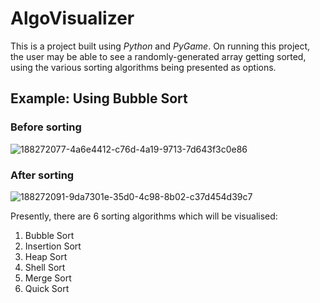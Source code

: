 # AlgoVisualizer

This is a project built using *Python* and *PyGame*.
On running this project, the user may be able to see a randomly-generated array getting sorted, using the various sorting algorithms being presented as options.

## Example: Using Bubble Sort
### Before sorting

![188272077-4a6e4412-c76d-4a19-9713-7d643f3c0e86](https://user-images.githubusercontent.com/42311383/190920797-26952ece-e1cb-487f-bc5b-35d7f96b1bfb.jpg)

### After sorting

![188272091-9da7301e-35d0-4c98-8b02-c37d454d39c7](https://user-images.githubusercontent.com/42311383/190920801-b20f9390-7a86-4d42-95fd-915dd565cd27.jpg)

Presently, there are 6 sorting algorithms which will be visualised:

1. Bubble Sort
2. Insertion Sort
3. Heap Sort
4. Shell Sort
5. Merge Sort
6. Quick Sort
